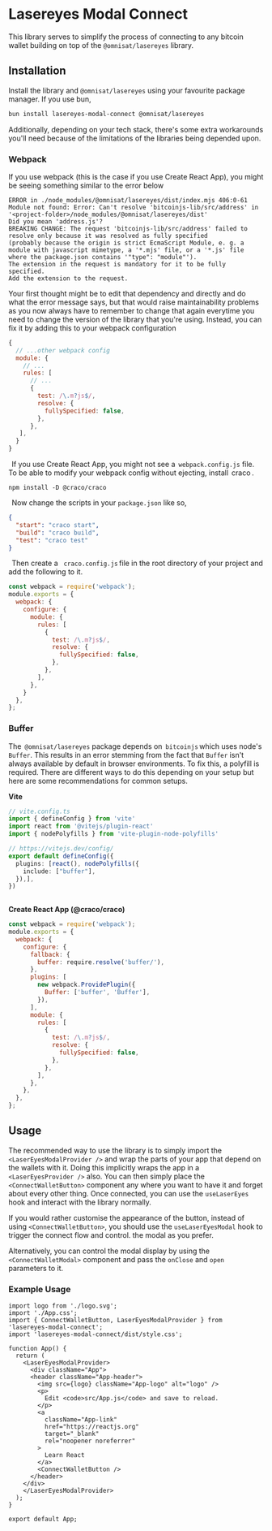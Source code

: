 # Lasereyes Modal Connect

This library serves to simplify the process of connecting to any bitcoin wallet building on top of the `@omnisat/lasereyes` library.

## Installation

Install the library and `@omnisat/lasereyes` using your favourite package manager. If you use bun,

```bash
bun install lasereyes-modal-connect @omnisat/lasereyes
```

Additionally, depending on your tech stack, there's some extra workarounds you'll need because of the limitations of the libraries being depended upon.

### Webpack
If you use webpack (this is the case if you use Create React App), you might be seeing something similar to the error below
```
ERROR in ./node_modules/@omnisat/lasereyes/dist/index.mjs 406:0-61
Module not found: Error: Can't resolve 'bitcoinjs-lib/src/address' in '<project-folder>/node_modules/@omnisat/lasereyes/dist'
Did you mean 'address.js'?
BREAKING CHANGE: The request 'bitcoinjs-lib/src/address' failed to resolve only because it was resolved as fully specified
(probably because the origin is strict EcmaScript Module, e. g. a module with javascript mimetype, a '*.mjs' file, or a '*.js' file where the package.json contains '"type": "module"').
The extension in the request is mandatory for it to be fully specified.
Add the extension to the request.
```

Your first thought might be to edit that dependency and directly and do what the error message says, but that would raise maintainability problems as you now always have to remember to change that again everytime you need to change the version of the library that you're using. Instead, you can fix it by adding this to your webpack configuration 

```js
{
  // ...other webpack config
  module: {
    // ...
    rules: [
      // ...
      {
        test: /\.m?js$/,
        resolve: {
          fullySpecified: false,
        },
      },
   ],
  }
}
```

 ⁠
If you use Create React App, you might not see a ⁠ `webpack.config.js⁠`  file. To be able to modify your webpack config without ejecting, install ⁠ craco ⁠.

```⁠bash
npm install -D @craco/craco
```

 ⁠
Now change the scripts in your `package.json` like so,

```json
{
  "start": "craco start",
  "build": "craco build",
  "test": "craco test"
}
```

 ⁠
Then create a ⁠` craco.config.js` ⁠file in the root directory of your project and add the following to it.

```js
const webpack = require('webpack');
module.exports = {
  webpack: {
    configure: {
      module: {
        rules: [
          {
            test: /\.m?js$/,
            resolve: {
              fullySpecified: false,
            },
          },
        ],
      },
    }
  },
};

```

### Buffer
The ⁠ `@omnisat/lasereyes`⁠ package depends on ⁠ `bitcoinjs` ⁠which uses node's `Buffer`. This results in an error stemming from the fact that `Buffer` isn't always available by default in browser environments. To fix this, a polyfill is required. There are different ways to do this depending on your setup but here are some recommendations for common setups.

**Vite**

```typescript
// vite.config.ts
import { defineConfig } from 'vite'
import react from '@vitejs/plugin-react'
import { nodePolyfills } from 'vite-plugin-node-polyfills'

// https://vitejs.dev/config/
export default defineConfig({
  plugins: [react(), nodePolyfills({
    include: ["buffer"],
  }),],
})
 ⁠
```

**Create React App (@craco/craco)**

```js
const webpack = require('webpack');
module.exports = {
  webpack: {
    configure: {
      fallback: {
        buffer: require.resolve('buffer/'),
      },
      plugins: [
        new webpack.ProvidePlugin({
          Buffer: ['buffer', 'Buffer'],
        }),
      ],
      module: {
        rules: [
          {
            test: /\.m?js$/,
            resolve: {
              fullySpecified: false,
            },
          },
        ],
      },
    },
  },
};

```



## Usage

The recommended way to use the library is to simply import the `<LaserEyesModalProvider />` and wrap the parts of your app that depend on the wallets with it. Doing this implicitly wraps the app in a `<LaserEyesProvider />` also. You can then simply place the `<ConnectWalletButton>` component any where you want to have it and forget about every other thing. Once connected, you can use the `useLaserEyes` hook and interact with the library normally.

If you would rather customise the appearance of the button, instead of using `<ConnectWalletButton>`, you should use the `useLaserEyesModal` hook to trigger the connect flow and control. the modal as you prefer.

Alternatively, you can control the modal display by using the `<ConnectWalletModal>` component and pass the `onClose` and `open` parameters to it.

### Example Usage

```tsx
import logo from './logo.svg';
import './App.css';
import { ConnectWalletButton, LaserEyesModalProvider } from 'lasereyes-modal-connect';
import 'lasereyes-modal-connect/dist/style.css';

function App() {
  return (
    <LaserEyesModalProvider>
      <div className="App">
      <header className="App-header">
        <img src={logo} className="App-logo" alt="logo" />
        <p>
          Edit <code>src/App.js</code> and save to reload.
        </p>
        <a
          className="App-link"
          href="https://reactjs.org"
          target="_blank"
          rel="noopener noreferrer"
        >
          Learn React
        </a>
        <ConnectWalletButton />
      </header>
    </div>
    </LaserEyesModalProvider>
  );
}

export default App;

```

